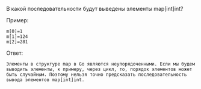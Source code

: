 В какой последовательности будут выведены элементы map[int]int?

Пример:
```
m[0]=1
m[1]=124
m[2]=281
```

Ответ:
```
Элементы в структуре map в Go являются неупорядоченными. Если мы будем выводить элементы, к примеру, через цикл, то, порядок элементов может быть случайным. Поэтому нельзя точно предсказать последовательность вывода элементов map[int]int.

```